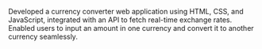 Developed a currency converter web application using HTML, CSS, and JavaScript, integrated with an API to fetch real-time exchange rates. Enabled users to input an amount in one currency and convert it to another currency seamlessly.
